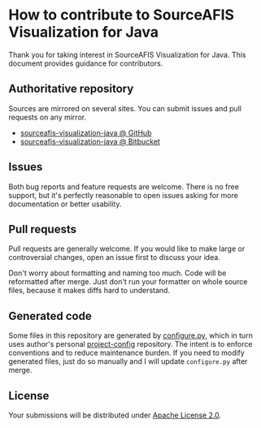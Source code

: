 <!--- Generated by scripts/configure.py --->
# How to contribute to SourceAFIS Visualization for Java

Thank you for taking interest in SourceAFIS Visualization for Java. This document provides guidance for contributors.

## Authoritative repository

Sources are mirrored on several sites. You can submit issues and pull requests on any mirror.

* [sourceafis-visualization-java @ GitHub](https://github.com/robertvazan/sourceafis-visualization-java)
* [sourceafis-visualization-java @ Bitbucket](https://bitbucket.org/robertvazan/sourceafis-visualization-java)

## Issues

Both bug reports and feature requests are welcome. There is no free support,
but it's perfectly reasonable to open issues asking for more documentation or better usability.

## Pull requests

Pull requests are generally welcome.
If you would like to make large or controversial changes, open an issue first to discuss your idea.

Don't worry about formatting and naming too much. Code will be reformatted after merge.
Just don't run your formatter on whole source files, because it makes diffs hard to understand.

## Generated code

Some files in this repository are generated by [configure.py](scripts/configure.py),
which in turn uses author's personal [project-config](https://github.com/robertvazan/project-config) repository.
The intent is to enforce conventions and to reduce maintenance burden.
If you need to modify generated files, just do so manually and I will update `configure.py` after merge.

## License

Your submissions will be distributed under [Apache License 2.0](LICENSE).
